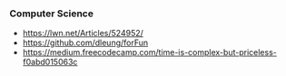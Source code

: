 ### Computer Science

- https://lwn.net/Articles/524952/
- https://github.com/dleung/forFun
- https://medium.freecodecamp.com/time-is-complex-but-priceless-f0abd015063c
